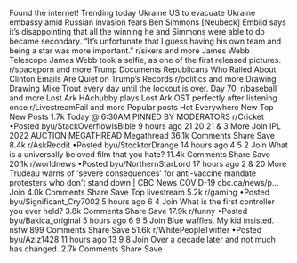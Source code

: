 Found the internet!
Trending today
Ukraine
US to evacuate Ukraine embassy amid Russian invasion fears
Ben Simmons
[Neubeck] Embiid says it’s disappointing that all the winning he and Simmons were able to do became secondary. “It’s unfortunate that I guess having his own team and being a star was more important.”
r/sixers and more
James Webb Telescope
James Webb took a selfie, as one of the first released pictures.
r/spaceporn and more
Trump Documents
Republicans Who Railed About Clinton Emails Are Quiet on Trump’s Records
r/politics and more
Drawing
Drawing Mike Trout every day until the lockout is over. Day 70.
r/baseball and more
Lost Ark
HAchubby plays Lost Ark OST perfectly after listening once
r/LivestreamFail and more
Popular posts
Hot
Everywhere
New
Top
New Posts
1.7k
Today @ 6:30AM
PINNED BY MODERATORS
r/Cricket
•Posted byu/StackOverflowIsBible
9 hours ago
21
20
21
& 3 More
Join
IPL 2022 AUCTION MEGATHREAD
Megathread
36.1k Comments
Share
Save
8.4k
r/AskReddit
•Posted byu/StocktorDrange
14 hours ago
4
5
2
Join
What is a universally beloved film that you hate?
11.4k Comments
Share
Save
20.1k
r/worldnews
•Posted byu/NorthernStarLord
17 hours ago
2
& 20 More
Trudeau warns of 'severe consequences' for anti-vaccine mandate protesters who don't stand down | CBC News
COVID-19
cbc.ca/news/p...
Join
4.0k Comments
Share
Save
Top livestream
5.2k
r/gaming
•Posted byu/Significant_Cry7002
5 hours ago
6
4
Join
What is the first controller you ever held?
3.8k Comments
Share
Save
17.9k
r/funny
•Posted byu/Bakica_original
5 hours ago
6
9
5
Join
Blue waffles. My kid insisted.
nsfw
899 Comments
Share
Save
51.6k
r/WhitePeopleTwitter
•Posted byu/Aziz1428
11 hours ago
13
9
8
Join
Over a decade later and not much has changed.
2.7k Comments
Share
Save